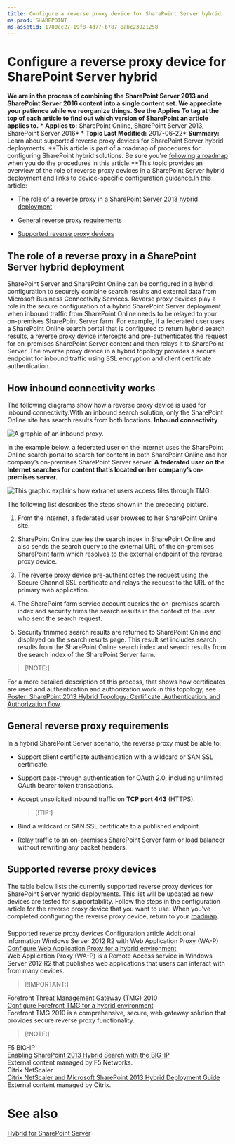 ```yaml
---
title: Configure a reverse proxy device for SharePoint Server hybrid
ms.prod: SHAREPOINT
ms.assetid: 1780ec27-19f8-4d77-b787-8abc23921258
---
```



# Configure a reverse proxy device for SharePoint Server hybrid
 **We are in the process of combining the SharePoint Server 2013 and SharePoint Server 2016 content into a single content set. We appreciate your patience while we reorganize things. See the Applies To tag at the top of each article to find out which version of SharePoint an article applies to.** * **Applies to:** SharePoint Online, SharePoint Server 2013, SharePoint Server 2016*  * **Topic Last Modified:** 2017-06-22* **Summary:** Learn about supported reverse proxy devices for SharePoint Server hybrid deployments. **This article is part of a roadmap of procedures for configuring SharePoint hybrid solutions. Be sure you're  [following a roadmap](html/sharepoint-server-2016-hybrid-configuration-roadmaps.md) when you do the procedures in this article.**This topic provides an overview of the role of reverse proxy devices in a SharePoint Server hybrid deployment and links to device-specific configuration guidance.In this article:
-  [The role of a reverse proxy in a SharePoint Server 2013 hybrid deployment](#role)
    
  
-  [General reverse proxy requirements](#requirements)
    
  
-  [Supported reverse proxy devices](#devices)
    
  

## The role of a reverse proxy in a SharePoint Server hybrid deployment
<a name="role"> </a>

SharePoint Server and SharePoint Online can be configured in a hybrid configuration to securely combine search results and external data from Microsoft Business Connectivity Services. Reverse proxy devices play a role in the secure configuration of a hybrid SharePoint Server deployment when inbound traffic from SharePoint Online needs to be relayed to your on-premises SharePoint Server farm. For example, if a federated user uses a SharePoint Online search portal that is configured to return hybrid search results, a reverse proxy device intercepts and pre-authenticates the request for on-premises SharePoint Server content and then relays it to SharePoint Server. The reverse proxy device in a hybrid topology provides a secure endpoint for inbound traffic using SSL encryption and client certificate authentication.
## How inbound connectivity works

The following diagrams show how a reverse proxy device is used for inbound connectivity.With an inbound search solution, only the SharePoint Online site has search results from both locations. **Inbound connectivity**
  
    
    
![A graphic of an inbound proxy.](images/)
  
    
    
In the example below, a federated user on the Internet uses the SharePoint Online search portal to search for content in both SharePoint Online and her company’s on-premises SharePoint Server server. **A federated user on the Internet searches for content that’s located on her company’s on-premises server.**
  
    
    
![This graphic explains how extranet users access files through TMG.](images/)
  
    
    
The following list describes the steps shown in the preceding picture.
  
    
    

1. From the Internet, a federated user browses to her SharePoint Online site.
    
  
2. SharePoint Online queries the search index in SharePoint Online and also sends the search query to the external URL of the on-premises SharePoint farm which resolves to the external endpoint of the reverse proxy device.
    
  
3. The reverse proxy device pre-authenticates the request using the Secure Channel SSL certificate and relays the request to the URL of the primary web application.
    
  
4. The SharePoint farm service account queries the on-premises search index and security trims the search results in the context of the user who sent the search request.
    
  
5. Security trimmed search results are returned to SharePoint Online and displayed on the search results page. This result set includes search results from the SharePoint Online search index and search results from the search index of the SharePoint Server farm.
    
  

    
> [!NOTE:]

  
    
    

For a more detailed description of this process, that shows how certificates are used and authentication and authorization work in this topology, see  [Poster: SharePoint 2013 Hybrid Topology: Certificate, Authentication, and Authorization flow](https://go.microsoft.com/fwlink/?LinkId=392320).
## General reverse proxy requirements
<a name="requirements"> </a>

In a hybrid SharePoint Server scenario, the reverse proxy must be able to:
- Support client certificate authentication with a wildcard or SAN SSL certificate.
    
  
- Support pass-through authentication for OAuth 2.0, including unlimited OAuth bearer token transactions.
    
  
- Accept unsolicited inbound traffic on **TCP port 443** (HTTPS).
    
    > [!TIP:]
      
- Bind a wildcard or SAN SSL certificate to a published endpoint.
    
  
- Relay traffic to an on-premises SharePoint Server farm or load balancer without rewriting any packet headers.
    
  

## Supported reverse proxy devices
<a name="devices"> </a>

The table below lists the currently supported reverse proxy devices for SharePoint Server hybrid deployments. This list will be updated as new devices are tested for supportability. Follow the steps in the configuration article for the reverse proxy device that you want to use. When you've completed configuring the reverse proxy device, return to your  [roadmap](html/sharepoint-server-2016-hybrid-configuration-roadmaps.md).
### 

Supported reverse proxy devices Configuration article Additional information Windows Server 2012 R2 with Web Application Proxy (WA-P)  <br/>  [Configure Web Application Proxy for a hybrid environment](html/configure-web-application-proxy-for-a-hybrid-environment.md) <br/> Web Application Proxy (WA-P) is a Remote Access service in Windows Server 2012 R2 that publishes web applications that users can interact with from many devices.  <br/> 
> [!IMPORTANT:]

  
    
    

Forefront Threat Management Gateway (TMG) 2010  <br/>  [Configure Forefront TMG for a hybrid environment](html/configure-forefront-tmg-for-a-hybrid-environment.md) <br/> Forefront TMG 2010 is a comprehensive, secure, web gateway solution that provides secure reverse proxy functionality.  <br/> 
> [!NOTE:]

  
    
    

F5 BIG-IP  <br/>  [Enabling SharePoint 2013 Hybrid Search with the BIG-IP](https://devcentral.f5.com/articles/enabling-sharepoint-2013-hybrid-search-with-the-big-ip) <br/> External content managed by F5 Networks.  <br/> Citrix NetScaler  <br/>  [Citrix NetScaler and Microsoft SharePoint 2013 Hybrid Deployment Guide](https://www.citrix.com/content/dam/citrix/en_us/documents/products-solutions/deployment-guide-netscaler-office-365-en.pdf) <br/> External content managed by Citrix.  <br/> 
# See also

#### 

 [Hybrid for SharePoint Server](html/hybrid-for-sharepoint-server.md)
  
    
    

  
    
    

